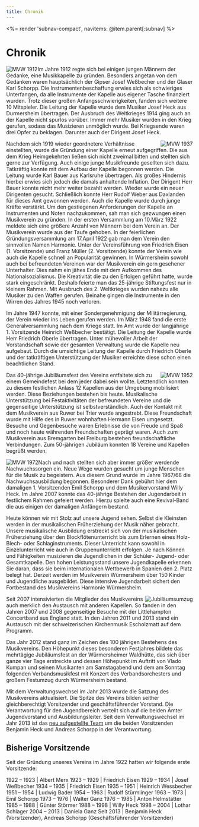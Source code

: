 ```yaml
---
title: Chronik
---
```


<%= render 'subnav-compact', navitems: @item.parent[:subnav] %>

Chronik
=======

<div class="l-box" style="float: left">
  <img src="/images/verein/chronik/mvw_1912.jpg" alt="MVW 1912">
</div>

Im Jahre 1912 regte sich bei einigen jungen Männern der Gedanke, eine Musikkapelle zu gründen. Besonders angetan von dem Gedanken waren hauptsächlich der Gipser Josef Weßbecher und der Glaser Karl Schorpp. Die Instrumentenbeschaffung erwies sich als schwieriges Unterfangen, da alle Instrumente der Kapelle aus eigener Tasche finanziert wurden. Trotz dieser großen Anfangsschwierigkeiten, fanden sich weitere 10 Mitspieler. Die Leitung der Kapelle wurde dem Musiker Josef Heck aus Durmersheim übertragen. Der Ausbruch des Weltkrieges 1914 ging auch an der Kapelle nicht spurlos vorüber. Immer mehr Musiker wurden in den Krieg gerufen, sodass das Musizieren unmöglich wurde. Bei Kriegsende waren drei Opfer zu beklagen. Darunter auch der Dirigent Josef Heck. 

<div class="l-box" style="float: right">
  <img src="/images/verein/chronik/mvw_1937.jpg" alt="MVW 1937">
</div>

Nachdem sich 1919 wieder geordnetere Verhältnisse einstellten, wurde die Gründung einer Kapelle erneut aufgegriffen. Die aus dem Krieg Heimgekehrten ließen sich nicht zweimal bitten und stellten sich gerne zur Verfügung. Auch einige junge Musikfreunde gesellten sich dazu. Tatkräftig konnte mit dem Aufbau der Kapelle begonnen werden. Die Leitung wurde Karl Bauer aus Karlsruhe übertragen. Als großes Hindernis hierbei erwies sich jedoch die damals anhaltende Inflation. Der Dirigent Herr Bauer konnte nicht mehr weiter bezahlt werden.   Wieder wurde ein neuer Dirigenten gesucht. Schließlich konnte Herr Rudolf Weber aus Daxlanden für dieses Amt gewonnen werden. Auch die Kapelle wurde durch junge Kräfte verstärkt. Um den gestiegenen Anforderungen der Kapelle an Instrumenten und Noten nachzukommen, sah man sich gezwungen einen Musikverein zu gründen. In der ersten Versammlung am 10.März 1922 meldete sich eine größere Anzahl von Männern bei dem Verein an. Der Musikverein wurde aus der Taufe gehoben. In der feierlichen Gründungsversammlung am 17.April 1922 gab man dem Verein den sinnvollen Namen Harmonie. Unter der Vereinsführung von Friedrich Eisen (1. Vorsitzende) und Franz Müller (2. Vorsitzende) konnte der Verein wie auch die Kapelle schnell an Popularität gewinnen. In Würmersheim sowohl auch bei befreundeten Vereinen war der Musikverein ein gern gesehener Unterhalter. Dies nahm ein jähes Ende mit dem Aufkommen des Nationalsozialismus. Die Kreativität die zu den Erfolgen geführt hatte, wurde stark eingeschränkt. Deshalb feierte man das 25-jährige Stiftungsfest nur in kleinem Rahmen. Mit Ausbruch des 2. Weltkrieges wurden nahezu alle Musiker zu den Waffen gerufen. Beinahe gingen die Instrumente in den Wirren des Jahres 1945 noch verloren.

<div class="l-box" style="float: left">
  <img src="/images/verein/chronik/mvw_GM.jpg" alt="">
</div>

Im Jahre 1947 konnte, mit einer Sondergenehmigung der Militärregierung, der Verein wieder ins Leben gerufen werden. Im März 1948 fand die erste Generalversammlung nach dem Kriege statt. Im Amt wurde der langjährige 1. Vorsitzende Heinrich Weßbecher  bestätigt. Die Leitung der Kapelle wurde Herr Friedrich Oberle übertragen. Unter mühevoller Arbeit der Vorstandschaft sowie der gesamten Verwaltung wurde die Kapelle neu aufgebaut. Durch die umsichtige Leitung der Kapelle durch Friedrich Oberle und der tatkräftigen Unterstützung der Musiker erreichte diese schon einen beachtlichen Stand.

<div class="l-box" style="float: right">
  <img src="/images/verein/chronik/mvw_1952.jpg" alt="MVW 1952">
</div>

Das 40-jährige Jubiläumsfest des Vereins entfaltete sich zu einem Gemeindefest bei dem jeder dabei sein wollte. Letztendlich konnten zu diesem festlichen Anlass 12 Kapellen aus der Umgebung mobilisiert werden. Diese Beziehungen bestehen bis heute. Musikalische Unterstützung bei Festaktivitäten der befreundeten Vereine und die gegenseitige Unterstützung ist selbstverständlich. Auch der Kontakt mit dem Musikverein aus Ruwer bei Trier wurde angestrebt. Diese Freundschaft wurde mit Hilfe des in Ruwer wohnhaften Hermann Eisen umgesetzt. Besuche und Gegenbesuche waren Erlebnisse die von Freude und Spaß und noch heute währenden Freundschaften geprägt waren. Auch zum Musikverein aus Bremgarten bei Freiburg bestehen freundschaftliche Verbindungen. Zum 50-jährigen Jubiläum konnten 18 Vereine und Kapellen begrüßt werden.

<div class="l-box" style="float: left">
  <img src="/images/verein/chronik/mvw_1972.jpg" alt="MVW 1972">
</div>

Nach und nach stellten sich aber immer größer werdende Nachwuchssorgen ein. Neue Wege wurden gesucht um junge Menschen für die Musik zu begeistern. Aus diesem Grund wurde im Jahre 1967/68 die Nachwuchsausbildung begonnen. Besonderer Dank gebührt hier dem damaligen 1. Vorsitzenden Emil Schorpp und dem Musikervorstand Willy Heck. Im Jahre 2007 konnte das 40-jährige Bestehen der Jugendarbeit in festlichem Rahmen gefeiert werden. Hierzu spielte auch eine Revival-Band die aus einigen der damaligen Anfängern bestand.

Heute können wir mit Stolz auf unsere Jugend sehen. Selbst die Kleinsten werden in der musikalischen Früherziehung der Musik näher gebracht. Unsere musikalische Ausbildung erstreckt sich von  der musikalischen Früherziehung über den Blockflötenunterricht bis zum Erlernen eines Holz- Blech- oder Schlaginstruments. Dieser Unterricht kann sowohl in Einzelunterricht wie auch in Gruppenunterricht erfolgen. Je nach Können und Fähigkeiten musizieren die Jugendlichen in der Schüler- Jugend- oder Gesamtkapelle. Den hohen Leistungsstand unsere Jugendkapelle erkennen Sie daran, dass sie beim internationalen Wettbewerb in Spanien den 2. Platz belegt hat. Derzeit werden im Musikverein Würmersheim über 150 Kinder und Jugendliche ausgebildet. Diese intensive Jugendarbeit sichert den Fortbestand des Musikvereins Harmonie Würmersheim.

<div class="l-box" style="float: right">
  <img src="/bilder/2012/jubilaeumsfest/21_g.jpg" alt="Jubiläumsumzug">
</div>

Seit 2007 intensivierten die Mitglieder des Musikvereins auch merklich den Austausch 
mit anderen Kapellen. So fanden in den Jahren 2007 und 2008 gegenseitige Besuche mit 
der Littlehampton Concertband aus England statt. In den Jahren 2011 und 2013 stand ein 
Austausch mit der schweizerischen Kirchenmusik Escholzmatt auf dem Programm. 

Das Jahr 2012 stand ganz im Zeichen des 100 jährigen Bestehens des Musikvereins. Den 
Höhepunkt dieses besonderen Festjahres bildete das mehrtägige Jubiläumsfest an der 
Würmersheimer Waldhütte, das sich über ganze vier Tage erstreckte und dessen Höhepunkt 
im Auftritt von Vlado Kumpan und seinen Musikanten am Samstagabend und dem am 
Sonntag folgenden Verbandsmusikfest mit Konzert des Verbandsorchesters und großem 
Festumzug durch Würmersheim bestand.

Mit dem Verwaltungswechsel im Jahr 2013 wurde die Satzung des Musikvereins 
aktualisiert. Die Spitze des Vereins bilden seither gleichberechtigt Vorsitzender 
und geschäftsführender Vorstand. Die Verantwortung für den Jugendbereich 
verteilt sich auf die beiden Ämter Jugendvorstand und Ausbildungsleiter. Seit dem 
Verwaltungswechsel im Jahr 2013 ist das [neu aufgestellte Team](/verein/verwaltung/)
um die beiden Vorsitzenden Benjamin Heck und Andreas Schorpp in der 
Verantwortung.


## Bisherige Vorsitzende

Seit der Gründung unseres Vereins im Jahre 1922 hatten wir folgende erste Vorsitzende:

1922 – 1923 | Albert Merx
1923 – 1929 | Friedrich Eisen
1929 – 1934 | Josef Weßbecher
1934 – 1935 | Friedrich Eisen
1935 – 1951 | Heinrich Wessbecher
1951 – 1954 | Ludwig Bader
1954 – 1963 | Rudolf Stürmlinger
1963 – 1973 | Emil Schorpp
1973 – 1976 | Walter Ganz
1976 – 1985 | Anton Helmstätter
1985 – 1988 | Günter Störmer
1988 – 1998 | Willy Heck
1998 – 2004 | Lothar Schlager
2004 – 2013 | Daniela Ganz
Seit 2013   | Benjamin Heck (Vorsitzender), Andreas Schorpp (Geschäftsführender Vorsitzender)
